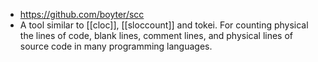 - https://github.com/boyter/scc
- A tool similar to [[cloc]], [[sloccount]] and tokei. For counting physical the lines of code, blank lines, comment lines, and physical lines of source code in many programming languages.